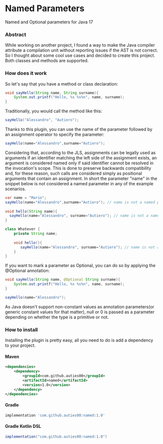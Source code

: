 # Named Parameters
Named and Optional parameters for Java 17

### Abstract 

While working on another project, I found a way to make the Java compiler attribute a compilation unit without reporting issues if the AST is not correct.
So I thought about some cool use cases and decided to create this project. Both classes and methods are supported.

### How does it work

So let's say that you have a method or class declaration:
```java
void sayHello(String name, String surname){
    System.out.printf("Hello, %s %s%n", name, surname);
}
```

Traditionally, you would call the method like this:
```java
sayHello("Alessandro", "Autiero");
```

Thanks to this plugin, you can use the name of the parameter followed by an assignment operator to specify the parameter:

```java
sayHello(name="Alessandro",surname="Autiero");
```

Considering that, according to the JLS, assignments can be legally used as arguments if an identifier matching the left side of the assignment exists,
an argument is considered named only if said identifier cannot be resolved in the invocation's scope.
This is done to preserve backwards compatibility and, for these reason, such calls are considered simply as positional arguments that contain an assignment. 
In short the parameter "name" in the snippet below is not considered a named parameter in any of the example scenarios.
```java
var name = "Mario";
sayHello(name="Alessandro",surname="Autiero"); // name is not a named parameter as variable name exists
        
void hello(String name){
  sayHello(name="Alessandro", surname="Autiero"); // name is not a named parameter as method parameter name exists
}

class Whatever {
    private String name;
    
    void hello(){
       sayHello(name="Alessandro", surname="Autiero"); // name is not a named parameter as local variable name exists
    }
}
```

If you want to mark a parameter as Optional, you can do so by applying the @Optional annotation:
```java
void sayHello(String name, @Optional String surname){
    System.out.printf("Hello, %s %s%n", name, surname);
}

sayHello(name="Alessandro");
```

As Java doesn't support non-constant values as annotation parameters(or generic constant values for that matter), 
null or 0 is passed as a parameter depending on whether the type is a primitive or not.

### How to install
Installing the plugin is pretty easy, all you need to do is add a dependency to your project.

#### Maven
```xml
<dependencies>
    <dependency>
        <groupId>com.github.auties00</groupId>
        <artifactId>named</artifactId>
        <version>1.0</version>
    </dependency>
</dependencies>
```

#### Gradle
```groovy
implementation 'com.github.auties00:named:1.0'
```

#### Gradle Kotlin DSL
```groovy
implementation("com.github.auties00:named:1.0")
```